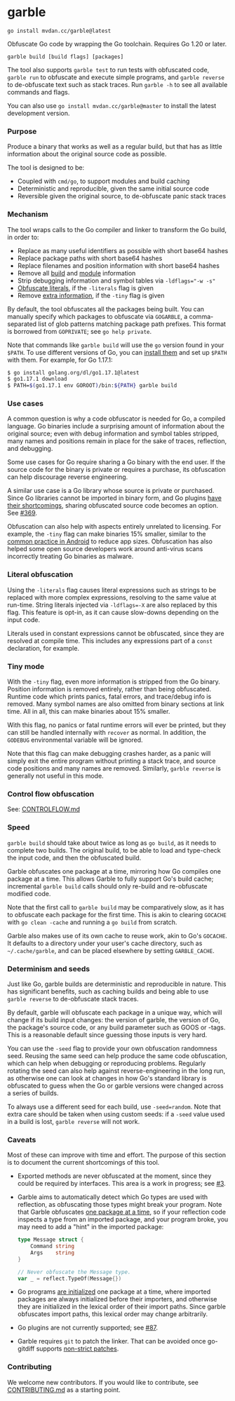 # garble

	go install mvdan.cc/garble@latest

Obfuscate Go code by wrapping the Go toolchain. Requires Go 1.20 or later.

	garble build [build flags] [packages]

The tool also supports `garble test` to run tests with obfuscated code,
`garble run` to obfuscate and execute simple programs,
and `garble reverse` to de-obfuscate text such as stack traces.
Run `garble -h` to see all available commands and flags.

You can also use `go install mvdan.cc/garble@master` to install the latest development version.

### Purpose

Produce a binary that works as well as a regular build, but that has as little
information about the original source code as possible.

The tool is designed to be:

* Coupled with `cmd/go`, to support modules and build caching
* Deterministic and reproducible, given the same initial source code
* Reversible given the original source, to de-obfuscate panic stack traces

### Mechanism

The tool wraps calls to the Go compiler and linker to transform the Go build, in
order to:

* Replace as many useful identifiers as possible with short base64 hashes
* Replace package paths with short base64 hashes
* Replace filenames and position information with short base64 hashes
* Remove all [build](https://go.dev/pkg/runtime/#Version) and [module](https://go.dev/pkg/runtime/debug/#ReadBuildInfo) information
* Strip debugging information and symbol tables via `-ldflags="-w -s"`
* [Obfuscate literals](#literal-obfuscation), if the `-literals` flag is given
* Remove [extra information](#tiny-mode), if the `-tiny` flag is given

By default, the tool obfuscates all the packages being built.
You can manually specify which packages to obfuscate via `GOGARBLE`,
a comma-separated list of glob patterns matching package path prefixes.
This format is borrowed from `GOPRIVATE`; see `go help private`.

Note that commands like `garble build` will use the `go` version found in your
`$PATH`. To use different versions of Go, you can
[install them](https://go.dev/doc/manage-install#installing-multiple)
and set up `$PATH` with them. For example, for Go 1.17.1:

```sh
$ go install golang.org/dl/go1.17.1@latest
$ go1.17.1 download
$ PATH=$(go1.17.1 env GOROOT)/bin:${PATH} garble build
```

### Use cases

A common question is why a code obfuscator is needed for Go, a compiled language.
Go binaries include a surprising amount of information about the original source;
even with debug information and symbol tables stripped, many names and positions
remain in place for the sake of traces, reflection, and debugging.

Some use cases for Go require sharing a Go binary with the end user.
If the source code for the binary is private or requires a purchase,
its obfuscation can help discourage reverse engineering.

A similar use case is a Go library whose source is private or purchased.
Since Go libraries cannot be imported in binary form, and Go plugins
[have their shortcomings](https://github.com/golang/go/issues/19282),
sharing obfuscated source code becomes an option.
See [#369](https://github.com/burrowers/garble/issues/369).

Obfuscation can also help with aspects entirely unrelated to licensing.
For example, the `-tiny` flag can make binaries 15% smaller,
similar to the [common practice in Android](https://developer.android.com/build/shrink-code#obfuscate) to reduce app sizes.
Obfuscation has also helped some open source developers work around
anti-virus scans incorrectly treating Go binaries as malware.

### Literal obfuscation

Using the `-literals` flag causes literal expressions such as strings to be
replaced with more complex expressions, resolving to the same value at run-time.
String literals injected via `-ldflags=-X` are also replaced by this flag.
This feature is opt-in, as it can cause slow-downs depending on the input code.

Literals used in constant expressions cannot be obfuscated, since they are
resolved at compile time. This includes any expressions part of a `const`
declaration, for example.

### Tiny mode

With the `-tiny` flag, even more information is stripped from the Go binary.
Position information is removed entirely, rather than being obfuscated.
Runtime code which prints panics, fatal errors, and trace/debug info is removed.
Many symbol names are also omitted from binary sections at link time.
All in all, this can make binaries about 15% smaller.

With this flag, no panics or fatal runtime errors will ever be printed, but they
can still be handled internally with `recover` as normal. In addition, the
`GODEBUG` environmental variable will be ignored.

Note that this flag can make debugging crashes harder, as a panic will simply
exit the entire program without printing a stack trace, and source code
positions and many names are removed.
Similarly, `garble reverse` is generally not useful in this mode.

### Control flow obfuscation

See: [CONTROLFLOW.md](docs/CONTROLFLOW.md)

### Speed

`garble build` should take about twice as long as `go build`, as it needs to
complete two builds. The original build, to be able to load and type-check the
input code, and then the obfuscated build.

Garble obfuscates one package at a time, mirroring how Go compiles one package
at a time. This allows Garble to fully support Go's build cache; incremental
`garble build` calls should only re-build and re-obfuscate modified code.

Note that the first call to `garble build` may be comparatively slow,
as it has to obfuscate each package for the first time. This is akin to clearing
`GOCACHE` with `go clean -cache` and running a `go build` from scratch.

Garble also makes use of its own cache to reuse work, akin to Go's `GOCACHE`.
It defaults to a directory under your user's cache directory,
such as `~/.cache/garble`, and can be placed elsewhere by setting `GARBLE_CACHE`.

### Determinism and seeds

Just like Go, garble builds are deterministic and reproducible in nature.
This has significant benefits, such as caching builds and being able to use
`garble reverse` to de-obfuscate stack traces.

By default, garble will obfuscate each package in a unique way,
which will change if its build input changes: the version of garble, the version
of Go, the package's source code, or any build parameter such as GOOS or -tags.
This is a reasonable default since guessing those inputs is very hard.

You can use the `-seed` flag to provide your own obfuscation randomness seed.
Reusing the same seed can help produce the same code obfuscation,
which can help when debugging or reproducing problems.
Regularly rotating the seed can also help against reverse-engineering in the long run,
as otherwise one can look at changes in how Go's standard library is obfuscated
to guess when the Go or garble versions were changed across a series of builds.

To always use a different seed for each build, use `-seed=random`.
Note that extra care should be taken when using custom seeds:
if a `-seed` value used in a build is lost, `garble reverse` will not work.

### Caveats

Most of these can improve with time and effort. The purpose of this section is
to document the current shortcomings of this tool.

* Exported methods are never obfuscated at the moment, since they could
  be required by interfaces. This area is a work in progress; see
  [#3](https://github.com/burrowers/garble/issues/3).

* Garble aims to automatically detect which Go types are used with reflection,
  as obfuscating those types might break your program.
  Note that Garble obfuscates [one package at a time](#speed),
  so if your reflection code inspects a type from an imported package,
  and your program broke, you may need to add a "hint" in the imported package:
   ```go
   type Message struct {
       Command string
       Args    string
   }

   // Never obfuscate the Message type.
   var _ = reflect.TypeOf(Message{})
   ```

* Go programs [are initialized](https://go.dev/ref/spec#Program_initialization) one package at a time,
  where imported packages are always initialized before their importers,
  and otherwise they are initialized in the lexical order of their import paths.
  Since garble obfuscates import paths, this lexical order may change arbitrarily.

* Go plugins are not currently supported; see [#87](https://github.com/burrowers/garble/issues/87).
* Garble requires `git` to patch the linker. That can be avoided once go-gitdiff supports [non-strict patches](https://github.com/bluekeyes/go-gitdiff/issues/30). 

### Contributing

We welcome new contributors. If you would like to contribute, see
[CONTRIBUTING.md](CONTRIBUTING.md) as a starting point.
